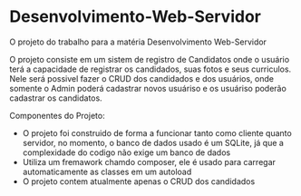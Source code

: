 # Desenvolvimento-Web-Servidor
O projeto do trabalho para a matéria  Desenvolvimento Web-Servidor 

O projeto consiste em um sistem de registro de Candidatos onde o usuário terá a capacidade de registrar os candidados, suas fotos e seus curriculos.
Nele será possivel fazer o CRUD dos candidados e dos usuários, onde somente o Admin poderá cadastrar novos usuáriso e os usuáriso poderão cadastrar os candidatos.


Componentes do Projeto: 
- O projeto foi construido de forma a funcionar tanto como cliente quanto servidor, no momento, o banco de dados usado
é um SQLite, já que a complexidade do codigo não exige um banco de dados
- Utiliza um fremawork chamdo composer, ele é usado para carregar automaticamente as classes em um autoload
- O projeto contem atualmente apenas o CRUD dos candidados